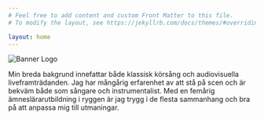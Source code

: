 ```yaml
---
# Feel free to add content and custom Front Matter to this file.
# To modify the layout, see https://jekyllrb.com/docs/themes/#overriding-theme-defaults

layout: home
---
```

![Banner Logo](/assets/PA_Logo_Alt_Banner.png/)

Min breda bakgrund innefattar både klassisk körsång och audiovisuella liveframträdanden. Jag har mångårig erfarenhet av att stå på scen och är bekväm både som sångare och instrumentalist. Med en femårig ämneslärarutbildning i ryggen är jag trygg i de flesta sammanhang och bra på att anpassa mig till utmaningar.